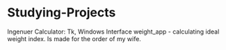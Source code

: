 # Studying-Projects
Ingenuer Calculator: Tk, Windows Interface
weight_app - calculating ideal weight index. Is made for the order of my wife. 
